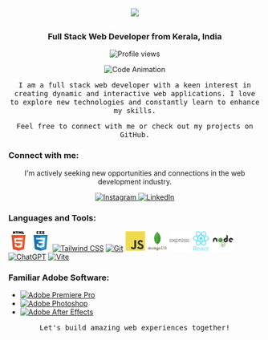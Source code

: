 <h1 align="center"><img
        src="https://media.discordapp.net/attachments/979241917852303370/1112399216027906139/Vanilla-1s-285px_1.gif?width=356&height=177">
</h1>
<h3 align="center">Full Stack Web Developer from Kerala, India</h3>

<p align="center">
    <img src="https://komarev.com/ghpvc/?username=itss0urav&label=Profile%20views&color=0e75b6&style=flat"
        alt="Profile views" />
</p>

<p align="center">
    <img src="https://i.pinimg.com/originals/e4/26/70/e426702edf874b181aced1e2fa5c6cde.gif" alt="Code Animation" width="500" height="280">
</p>

<p align="center">
    <samp>I am a full stack web developer with a keen interest in creating dynamic and interactive web applications. I
        love to explore new technologies and constantly learn to enhance my skills.</samp>
</p>

<p align="center">
    <samp>Feel free to connect with me or check out my projects on GitHub.</samp>
</p>


<h3 align="left">Connect with me:</h3>
<p align="center">
    I'm actively seeking new opportunities and connections in the web
    development industry.
</p>
<p align="center">
    <a href="https://www.instagram.com/itssourav.dev/"><img
            src="https://img.shields.io/badge/-Instagram-E4405F?style=flat-square&logo=Instagram&logoColor=white"
            alt="Instagram" />
    </a>
    <a href="https://www.linkedin.com/in/itssourav/" target="_blank" rel="noopener noreferrer">
        <img src="https://img.shields.io/badge/-LinkedIn-2867B2?style=flat-square&logo=linkedin&logoColor=white"
            alt="LinkedIn" />
    </a>

</p>

<h3 align="left">Languages and Tools:</h3>
<p align="left">
    <a href="https://www.w3.org/html/"><img
            src="https://raw.githubusercontent.com/devicons/devicon/master/icons/html5/html5-original-wordmark.svg"
            alt="HTML5" width="40" height="40"></a>
    <a href="https://www.w3schools.com/css/"><img
            src="https://raw.githubusercontent.com/devicons/devicon/master/icons/css3/css3-original-wordmark.svg"
            alt="CSS3" width="40" height="40"></a>
    <a href="https://tailwindcss.com/"><img src="https://www.vectorlogo.zone/logos/tailwindcss/tailwindcss-icon.svg"
            alt="Tailwind CSS" width="40" height="40"></a>
    <a href="https://git-scm.com/"><img src="https://www.vectorlogo.zone/logos/git-scm/git-scm-icon.svg" alt="Git"
            width="40" height="40"></a>
    <a href="https://developer.mozilla.org/en-US/docs/Web/JavaScript"><img
            src="https://raw.githubusercontent.com/devicons/devicon/master/icons/javascript/javascript-original.svg"
            alt="JavaScript" width="40" height="40"></a>
    <a href="https://www.mongodb.com/"><img
            src="https://raw.githubusercontent.com/devicons/devicon/master/icons/mongodb/mongodb-original-wordmark.svg"
            alt="MongoDB" width="40" height="40"></a>
    <a href="https://expressjs.com"><img
            src="https://raw.githubusercontent.com/devicons/devicon/master/icons/express/express-original-wordmark.svg"
            alt="Express.js" width="40" height="40"></a>
    <a href="https://reactjs.org/"><img
            src="https://raw.githubusercontent.com/devicons/devicon/master/icons/react/react-original-wordmark.svg"
            alt="React" width="40" height="40"></a>
    <a href="https://nodejs.org"><img
            src="https://raw.githubusercontent.com/devicons/devicon/master/icons/nodejs/nodejs-original-wordmark.svg"
            alt="Node.js" width="40" height="40"></a>
<!--     <a href="https://firebase.google.com/"><img src="https://www.vectorlogo.zone/logos/firebase/firebase-icon.svg"
            alt="Firebase" width="40" height="40"></a> -->
    <a href="https://chat.openai.com/"><img
            src="https://upload.wikimedia.org/wikipedia/commons/thumb/0/04/ChatGPT_logo.svg/1024px-ChatGPT_logo.svg.png"
            alt="ChatGPT" width="40" height="40" /></a>
    <a href="https://vitejs.dev/"><img
            src="https://vitejs.dev/logo-with-shadow.png"
            alt="Vite" width="40" height="40" /></a>
</p>
<p align="center">
<h3>Familiar Adobe Software:</h3>
<ul>
        <li>
<!--               Adobe Premiere Pro -->
              <a href="https://www.adobe.com/in/products/premiere.html"
                ><img
                  src="https://upload.wikimedia.org/wikipedia/commons/thumb/4/40/Adobe_Premiere_Pro_CC_icon.svg/1024px-Adobe_Premiere_Pro_CC_icon.svg.png"
                  alt="Adobe Premiere Pro"
                  width="40"
                  height="40"
              /></a>
            </li>
            <li>
<!--               Adobe Photoshop -->
              <a href="https://www.adobe.com/in/products/photoshop.html"
                ><img
                  src="https://www.adobe.com/content/dam/shared/images/product-icons/svg/photoshop.svg"
                  alt="Adobe Photoshop"
                  width="40"
                  height="40"
              /></a>
            </li>
            <li>
<!--               Adobe After Effects -->
              <a href="https://www.adobe.com/in/products/aftereffects.html"
                ><img
                  src="https://www.adobe.com/content/dam/cc/us/en/products/ccoverview/ae_cc_app_RGB.svg"
                  alt="Adobe After Effects"
                  width="40"
                  height="40"
              /></a>
            </li>
</ul>
    

   
 
   

</p>

<p align="center">
    <samp>Let's build amazing web experiences together!</samp>
</p>
